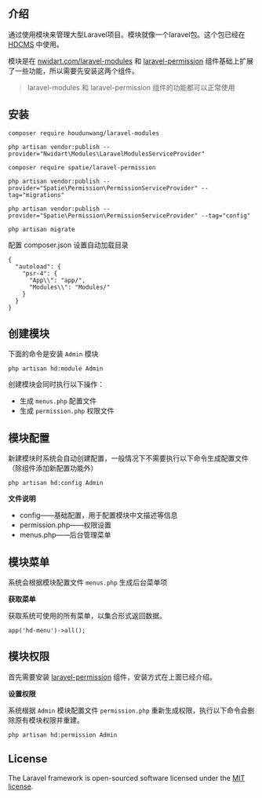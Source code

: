 ## 介绍

通过使用模块来管理大型Laravel项目。模块就像一个laravel包。这个包已经在 [HDCMS](http://www.hdcms.com) 中使用。

模块是在 [nwidart.com/laravel-modules](https://nwidart.com/laravel-modules/v3/advanced-tools/artisan-commands) 和  [laravel-permission](https://github.com/spatie/laravel-permission#installation)  组件基础上扩展了一些功能，所以需要先安装这两个组件。

> laravel-modules 和 laravel-permission 组件的功能都可以正常使用

## 安装

    composer require houdunwang/laravel-modules
    
    php artisan vendor:publish --provider="Nwidart\Modules\LaravelModulesServiceProvider"
    
    composer require spatie/laravel-permission
    
    php artisan vendor:publish --provider="Spatie\Permission\PermissionServiceProvider" --tag="migrations"
    
    php artisan vendor:publish --provider="Spatie\Permission\PermissionServiceProvider" --tag="config"
    
    php artisan migrate

配置 composer.json 设置自动加载目录

    {
      "autoload": {
        "psr-4": {
          "App\\": "app/",
          "Modules\\": "Modules/"
        }
      }
    }

## 创建模块

下面的命令是安装 `Admin` 模块

```
php artisan hd:module Admin
```
创建模块会同时执行以下操作：

* 生成 `menus.php` 配置文件
* 生成 `permission.php` 权限文件

## 模块配置

新建模块时系统会自动创建配置，一般情况下不需要执行以下命令生成配置文件（除组件添加新配置功能外）

```
php artisan hd:config Admin
```

**文件说明**

* config——基础配置，用于配置模块中文描述等信息
* permission.php——权限设置
* menus.php——后台管理菜单

## 模块菜单

系统会根据模块配置文件 `menus.php` 生成后台菜单项

**获取菜单**

获取系统可使用的所有菜单，以集合形式返回数据。

```
app('hd-menu')->all();
```

## 模块权限

首先需要安装 [laravel-permission](https://github.com/spatie/laravel-permission#installation) 组件，安装方式在上面已经介绍。

**设置权限**

系统根据 `Admin` 模块配置文件 `permission.php` 重新生成权限，执行以下命令会删除原有模块权限并重建。

```
php artisan hd:permission Admin
```

## License

The Laravel framework is open-sourced software licensed under the [MIT license](https://opensource.org/licenses/MIT).
